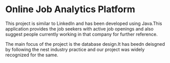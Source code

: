 # Online Job Analytics Platform


This project is similar to LinkedIn and has been developed using Java.This application provides the job seekers with active job openings and also suggest people currently working in that company for further reference.

The main focus of the project is the database design.It has beedn deisgned by following the nest industry practice and our project was widely recognized for the same.
